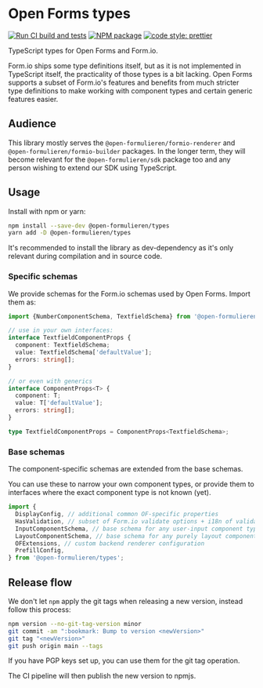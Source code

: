 # Open Forms types

[![Run CI build and tests](https://github.com/open-formulieren/types/actions/workflows/ci.yml/badge.svg)](https://github.com/open-formulieren/types/actions/workflows/ci.yml)
[![NPM package](https://img.shields.io/npm/v/@open-formulieren/types.svg)](https://www.npmjs.com/package/@open-formulieren/types)
[![code style: prettier](https://img.shields.io/badge/code_style-prettier-ff69b4.svg?style=flat)](https://github.com/prettier/prettier)

TypeScript types for Open Forms and Form.io.

Form.io ships some type definitions itself, but as it is not implemented in TypeScript itself, the
practicality of those types is a bit lacking. Open Forms supports a subset of Form.io's features and
benefits from much stricter type definitions to make working with component types and certain
generic features easier.

## Audience

This library mostly serves the `@open-formulieren/formio-renderer` and
`@open-formulieren/formio-builder` packages. In the longer term, they will become relevant for the
`@open-formulieren/sdk` package too and any person wishing to extend our SDK using TypeScript.

## Usage

Install with npm or yarn:

```bash
npm install --save-dev @open-formulieren/types
yarn add -D @open-formulieren/types
```

It's recommended to install the library as dev-dependency as it's only relevant during compilation
and in source code.

### Specific schemas

We provide schemas for the Form.io schemas used by Open Forms. Import them as:

```ts
import {NumberComponentSchema, TextfieldSchema} from '@open-formulieren/types';

// use in your own interfaces:
interface TextfieldComponentProps {
  component: TextfieldSchema;
  value: TextfieldSchema['defaultValue'];
  errors: string[];
}

// or even with generics
interface ComponentProps<T> {
  component: T;
  value: T['defaultValue'];
  errors: string[];
}

type TextfieldComponentProps = ComponentProps<TextfieldSchema>;
```

### Base schemas

The component-specific schemas are extended from the base schemas.

You can use these to narrow your own component types, or provide them to interfaces where the exact
component type is not known (yet).

```ts
import {
  DisplayConfig, // additional common OF-specific properties
  HasValidation, // subset of Form.io validate options + i18n of validation errors
  InputComponentSchema, // base schema for any user-input component type
  LayoutComponentSchema, // base schema for any purely layout component type (like fieldset) // custom backend prefill configuration
  OFExtensions, // custom backend renderer configuration
  PrefillConfig,
} from '@open-formulieren/types';
```

## Release flow

We don't let `npm` apply the git tags when releasing a new version, instead follow this process:

```bash
npm version --no-git-tag-version minor
git commit -am ":bookmark: Bump to version <newVersion>"
git tag "<newVersion>"
git push origin main --tags
```

If you have PGP keys set up, you can use them for the git tag operation.

The CI pipeline will then publish the new version to npmjs.
